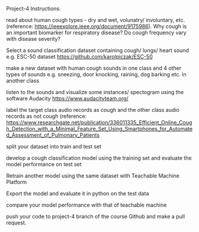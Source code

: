 
Project-4 Instructions:

read about human cough types - dry and wet, volunatry/ involuntary, etc. (reference: https://ieeexplore.ieee.org/document/9175986). Why cough is an important biomarker for respiratory disease? Do cough frequency vary with disease severity?

Select a sound classification dataset containing cough/ lungs/ heart sound e.g. ESC-50 dataset https://github.com/karolpiczak/ESC-50

make a new dataset with human cough sounds in one class and 4 other types of sounds e.g. sneezing, door knocking, raining, dog barking etc. in another class

listen to the sounds and visualize some instances/ spectogram using the software Audacity https://www.audacityteam.org/

label the target class audio records as cough and the other class audio records as not cough (reference: https://www.researchgate.net/publication/336011335_Efficient_Online_Cough_Detection_with_a_Minimal_Feature_Set_Using_Smartphones_for_Automated_Assessment_of_Pulmonary_Patients

split your dataset into train and test set

develop a cough classification model using the training set and evaluate the model performance on test set

Retrain another model using the same dataset with Teachable Machine Platform

Export the model and evaluate it in python on the test data

compare your model performance with that of teachable machine

push your code to project-4 branch of the course Github and make a pull request.
